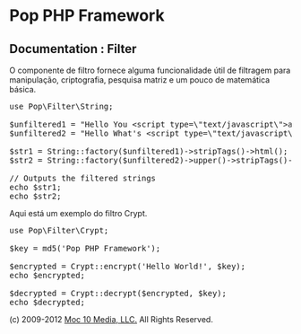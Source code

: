 Pop PHP Framework
=================

Documentation : Filter
----------------------

O componente de filtro fornece alguma funcionalidade útil de filtragem para manipulação, criptografia, pesquisa matriz e um pouco de matemática básica.

<pre>
use Pop\Filter\String;

$unfiltered1 = "Hello You &lt;script type=\"text/javascript\"&gt;alert('Something Bad');&lt;/script&gt;283 &^%$ 'Dud\\e798(*0:";
$unfiltered2 = "Hello What's &lt;script type=\"text/javascript\"&gt;alert('Something Else Bad');&lt;/script&gt; happening hot stuf!";

$str1 = String::factory($unfiltered1)->stripTags()->html();
$str2 = String::factory($unfiltered2)->upper()->stripTags()->html();

// Outputs the filtered strings
echo $str1;
echo $str2;
</pre>

Aqui está um exemplo do filtro Crypt.

<pre>
use Pop\Filter\Crypt;

$key = md5('Pop PHP Framework');

$encrypted = Crypt::encrypt('Hello World!', $key);
echo $encrypted;

$decrypted = Crypt::decrypt($encrypted, $key);
echo $decrypted;
</pre>

(c) 2009-2012 [Moc 10 Media, LLC.](http://www.moc10media.com) All Rights Reserved.
